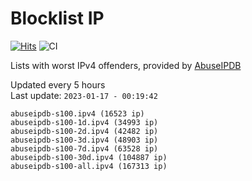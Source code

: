 # Blocklist IP

[![Hits](https://hits.seeyoufarm.com/api/count/incr/badge.svg?url=https%3A%2F%2Fgithub.com%2Fborestad%2Fblocklist-ip%2F&count_bg=%2379C83D&title_bg=%23555555&icon=&icon_color=%23E7E7E7&title=hits&edge_flat=false)](https://hits.seeyoufarm.com)  ![CI](https://img.shields.io/github/workflow/status/borestad/blocklist-ip/CI?style=flat-square)

Lists with worst IPv4 offenders, provided by [AbuseIPDB](https://www.abuseipdb.com/)

<!-- FOOTER-PLACEHOLDER -->
Updated every 5 hours<br>
Last update: `2023-01-17 - 00:19:42`
```
abuseipdb-s100.ipv4 (16523 ip)
abuseipdb-s100-1d.ipv4 (34993 ip)
abuseipdb-s100-2d.ipv4 (42482 ip)
abuseipdb-s100-3d.ipv4 (48903 ip)
abuseipdb-s100-7d.ipv4 (63528 ip)
abuseipdb-s100-30d.ipv4 (104887 ip)
abuseipdb-s100-all.ipv4 (167313 ip)
```
